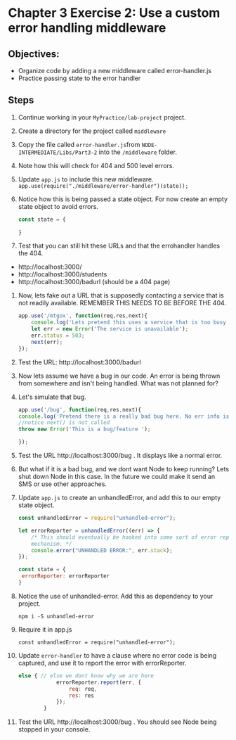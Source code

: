 # Chapter 3 Exercise 2: Use a custom error handling middleware

## Objectives:
* Organize code by adding a new middleware called error-handler.js  
* Practice passing state to the error handler

## Steps

1. Continue working in your `MyPractice/lab-project` project. 

1. Create a directory for the project called `middleware`

1. Copy the file called `error-handler.js`from `NODE-INTERMEDIATE/Libs/Part3-2` into the `/middleware` folder. 

1. Note how this will check for 404 and 500 level errors.

1. Update `app.js` to include this new middleware.
`app.use(require("./middleware/error-handler")(state));`

1. Notice how this is being passed a state object. For now create an empty state object to avoid errors.
    ``` javascript
    const state = {
        
    }
    ```

1. Test that you can still hit these URLs and that the errohandler handles the 404.
* http://localhost:3000/
* http://localhost:3000/students
* http://localhost:3000/badurl  (should be a 404 page)

1. Now, lets fake out a URL that is supposedly contacting a service that is not readily available. REMEMBER THIS NEEDS TO BE BEFORE THE 404.
    ``` javascript
    app.use('/mtgox', function(req,res,next){
        console.log('Lets pretend this uses a service that is too busy and times out');
        let err = new Error('The service is unavailable');
        err.status = 503;
        next(err);
    });
    ```
1. Test the URL:  http://localhost:3000/badurl

1. Now lets assume we have a bug in our code. An error is being thrown from somewhere and isn't being handled. What was not planned for? 

1. Let's simulate that bug.

    ``` javascript
    app.use('/bug', function(req,res,next){
    console.log('Pretend there is a really bad bug here. No err info is set..');
    //notice next() is not called
    throw new Error('This is a bug/feature ');
    
    });
    ```

1. Test the URL http://localhost:3000/bug . It displays like a normal error.

1. But what if it is a bad bug, and we dont want Node to keep running? Lets shut down Node in this case. In the future we could make it send an SMS or use other approaches. 

1. Update `app.js` to create an unhandledError, and add this to our empty state object. 
    ``` javascript
    const unhandledError = require("unhandled-error");

    let errorReporter = unhandledError((err) => {
        /* This should eventually be hooked into some sort of error reporting
        mechanism. */
        console.error("UNHANDLED ERROR:", err.stack);
    });

    const state = {
     errorReporter: errorReporter
    }
    ```

1. Notice the use of unhandled-error. Add this as dependency to your project.
    ```
    npm i -S unhandled-error
    ```

1.  Require it in app.js
    ```
    const unhandledError = require("unhandled-error");
    ```


1. Update `error-handler` to have a clause where no error code is being captured, and use it to report the error with errorReporter.
    ``` javascript
    else { // else we dont know why we are here
             	errorReporter.report(err, {
             		req: req,
             		res: res
             	});
            }
    ```     

1. Test the URL http://localhost:3000/bug . You should see Node being stopped in your console.   
